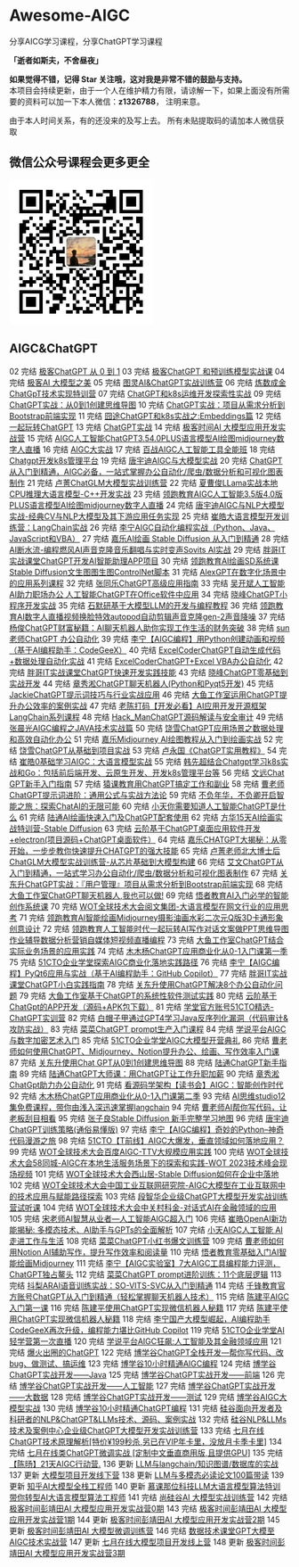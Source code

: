 # Awesome-AIGC
分享AICG学习课程，分享ChatGPT学习课程

**「逝者如斯夫，不舍昼夜」** 

**如果觉得不错，记得 Star 关注哦，这对我是非常不错的鼓励与支持。**  
本项目会持续更新，由于一个人在维护精力有限，请谅解一下，如果上面没有所需要的资料可以加一下本人微信：**z1326788**，
注明来意。

由于本人时间关系，有的还没来的及写上去。
所有未贴提取码的请加本人微信获取
## 微信公众号课程会更多更全
![功能图](/.image/公众号.jpg)


## AIGC&ChatGPT

02 完结 [极客ChatGPT 从 0 到 1](https://time.geekbang.org/opencourse/videointro/100541101)
03 完结 [极客ChatGPT 和预训练模型实战课](https://time.geekbang.org/opencourse/videointro/100541201)
04 完结 [极客AI 大模型之美](https://time.geekbang.org/column/intro/100541001)
05 完结 [图灵AI&ChatGPT实战训练营](https://leaaiv.cn/)
06 完结 [炼数成金ChatGpT技术实现特训营](http://www.dataguru.cn/bootcamp-41.html)
07 完结 [ChatGPT和k8s运维开发探索性实战](https://www.jtthink.com/course/212)
09 完结 [ChatGPT实战：从0到1创建思维导图](https://edu.51cto.com/course/33328.html)
10 完结 [ChatGPT实战：项目从需求分析到Bootstrap前端实现](https://edu.51cto.com/course/33342.html)
11 完结 [囧途ChatGPT和k8s实战之:Embeddings篇](https://www.jtthink.com/course/217)
12 完结 [一起玩转ChatGPT](https://leaaiv.cn/project-5/doc-143)
13 完结 [ChatGPT实战](https://ke.gupaoedu.cn/course/vip/2098)
14 完结 [极客时间AI 大模型应用开发实战营](https://u.geekbang.org/subject/llm)
15 完结 [AIGC人工智能ChatGPT3.54.0PLUS语言模型AI绘图midjourney数字人直播](https://edu.51cto.com/course/34033.html)
16 完结 [AIGC大实战](https://ke.gupaoedu.cn/course/vip/2101)
17 完结 [百战AIGC人工智能工具全能班](https://www.itbaizhan.com/stages/id/42)
18 完结 [Chatgpt开发k8s管理平台](https://edu.51cto.com/course/33969.html)
19 完结 [唐宇迪AIGC与大模型实战](https://leaaiv.cn/project-5/doc-158)
20 完结 [ChatGPT从入门到精通，AIGC必备，一站式掌握办公自动化/爬虫/数据分析和可视化图表制作](https://edu.51cto.com/course/34061.html)
21 完结 [卢菁ChatGLM大模型实战训练营](https://leaaiv.cn/project-5/doc-172/)
22 完结 [夏曹俊LLama实战本地CPU推理大语言模型-C++开发实战](https://edu.51cto.com/course/34039.html)
23 完结 [领跑教育AIGC人工智能3.5版4.0版PLUS语言模型AI绘图midjourney数字人直播](https://edu.51cto.com/course/34033.html)
24 完结 [唐宇迪AIGC与NLP大模型实战-经典CV与NLP大模型及其下游应用任务实现](https://edu.51cto.com/course/34207.html)
25 完结 [崔皓大语言模型开发训练营：LangChain实战](https://edu.51cto.com/course/34268.html)
26 完结 [李宁AIGC自动化编程实战（Python、Java、JavaScript和VBA）](https://edu.51cto.com/course/34342.html)
27 完结 [嘉乐AI绘画 Stable Diffusion 从入门到精通](https://edu.51cto.com/course/33981.html)
28 完结 [AI断水流-编程燃风AI声音克隆音乐翻唱与实时变声Sovits AI实战](https://edu.51cto.com/course/34016.html)
29 完结 [胖哥IT实战课堂ChatGPT开发AI智能助理APP项目](https://edu.51cto.com/course/33498.html)
30 完结 [领跑教育AI绘画SD系统课Stable Diffusion文生图图生图ControlNet脚本](https://edu.51cto.com/course/34657.html)
31 完结 [AlexGPT在数字化场景中的应用系列课程](https://edu.51cto.com/course/33668.html)
32 完结 [张同乐ChatGPT高级应用指南](https://edu.51cto.com/course/33827.html)
33 完结 [吴开斌人工智能AI助力职场办公 人工智能ChatGPT在Office软件中应用](https://edu.51cto.com/course/34543.html)
34 完结 [晓峰ChatGPT小程序开发实战](https://edu.51cto.com/course/33495.html)
35 完结 [石默研基于大模型LLM的开发与编程教程](https://edu.51cto.com/course/34900.html)
36 完结 [领跑教育AI数字人直播视频换脸特效autopod自动剪辑声音克隆gen-2声音降噪](https://edu.51cto.com/course/34034.html)
37 完结 [杨俊ChatGPT财富秘籍：AI聊天机器人助你实现工作生活的财务突破](https://edu.51cto.com/course/34012.html)
38 完结 [sun老师ChatGPT 办公自动化](https://edu.51cto.com/course/33922.html)
39 完结 [李宁【AIGC编程】用Python创建动画和视频（基于AI编程助手：CodeGeeX）](https://edu.51cto.com/course/34804.html)
40 完结 [ExcelCoderChatGPT自动生成代码+数据处理自动化实战](https://edu.51cto.com/course/34147.html)
41 完结 [ExcelCoderChatGPT+Excel VBA办公自动化](https://edu.51cto.com/course/34183.html)
42 完结 [胖哥IT实战课堂ChatGPT快速开发实践技能](https://edu.51cto.com/course/33464.html)
43 完结 [晓峰ChatGPT零基础到实战开发](https://edu.51cto.com/course/33376.html)
44 完结 [章秀淞ChatGPT聊天机器人(Python和Pyqt5开发)](https://edu.51cto.com/course/33366.html)
45 完结 [JackieChatGPT提示词技巧与行业实战应用](https://edu.51cto.com/course/33523.html)
46 完结 [大鱼工作室运用ChatGPT提升办公效率的案例实战](https://edu.51cto.com/course/33512.html)
47 完结 [老陈打码【开发必看】AI应用开发开源框架LangChain系列课程](https://edu.51cto.com/course/34166.html)
48 完结 [Hack_ManChatGPT源码解读与安全审计](https://edu.51cto.com/course/33826.html)
49 完结 [张晨光AIGC编程之JAVA技术实战篇](https://edu.51cto.com/course/34481.html)
50 完结 [饶雪ChatGPT应用场景之数据处理和高效自动化办公](https://edu.51cto.com/course/34259.html)
51 完结 [嘉乐Midjourney AI绘图教程从入门到绘画实战](https://edu.51cto.com/course/34020.html)
52 完结 [饶雪ChatGPT从基础到项目实战](https://edu.51cto.com/course/33800.html)
53 完结 [卢永国《ChatGPT实用教程》](https://edu.51cto.com/course/33751.html)
54 完结 [崔皓0基础学习AIGC：大语言模型实战](https://edu.51cto.com/course/34694.html)
55 完结 [韩先超结合Chatgpt学习k8s实战和Go：包括前后端开发、云原生开发、开发k8s管理平台等](https://edu.51cto.com/course/33969.html)
56 完结 [文远Chat GPT新手入门指南](https://edu.51cto.com/course/33936.html)
57 完结 [猿课教育用ChatGPT搞定工作和副业](https://edu.51cto.com/course/34044.html)
58 完结 [曹老师ChatGPT提示词进阶：通用公式与实战方法论](https://edu.51cto.com/course/34751.html)
59 完结 [不负年华，不负卿开启智能之旅：探索ChatAI的无限可能](https://edu.51cto.com/course/33941.html)
60 完结 [小天你需要知道人工智能ChatGPT是什么](https://edu.51cto.com/course/33149.html)
61 完结 [陆通AI绘画快速入门及ChatGPT配套使用](https://edu.51cto.com/course/33387.html)
62 完结 [方华15天AI绘画实战特训营-Stable Diffusion](https://edu.51cto.com/course/34436.html)
63 完结 [云阶基于ChatGPT桌面应用软件开发+electron(项目源码+ChatGPT桌面软件）](https://edu.51cto.com/course/33223.html)
64 完结 [嘉乐CHATGPT大揭秘：从零开始，一步步教你快速提升CHATGPT的强大技能](https://edu.51cto.com/course/34049.html)
65 完结 [卢菁老师北大博士后ChatGLM大模型实战训练营-从芯片基础到大模型构建](https://edu.51cto.com/course/34244.html)
66 完结 [艾文ChatGPT从入门到精通，一站式学习办公自动化/爬虫/数据分析和可视化图表制作](https://edu.51cto.com/course/34061.html)
67 完结 [关东升ChatGPT实战：『用户管理』项目从需求分析到Bootstrap前端实现](https://edu.51cto.com/course/33342.html)
68 完结 [大鱼工作室ChatGPT聊天机器人,我也可以做!](https://edu.51cto.com/course/33974.html)
69 完结 [悟者教育AI入门必学的智能创作系统课](https://edu.51cto.com/course/34252.html)
70 完结 [WOT全球技术大会阅文集团-大语言模型在网文行业的应用思考](https://edu.51cto.com/course/34249.html)
71 完结 [领跑教育AI智能绘画Midjourney摄影油画水彩二次元Q版3D卡通形象创意设计](https://edu.51cto.com/course/33707.html)
72 完结 [领跑教育人工智能时代一起玩转AI写作对话文案做PPT思维导图作业辅导数据分析营销自媒体短视频直播编程](https://edu.51cto.com/course/33511.html)
73 完结 [大鱼工作室ChatGPT结合实际业务场景的应用实践](https://edu.51cto.com/course/33442.html)
74 完结 [木木杨ChatGPT应用商业化从0-1入门课第一季](https://edu.51cto.com/course/33654.html)
75 完结 [51CTO企业学堂探索AIGC商业化落地实践路径](https://edu.51cto.com/course/34361.html)
76 完结 [李宁【AIGC编程】PyQt6应用与实战（基于AI编程助手：GitHub Copilot）](https://edu.51cto.com/course/34566.html)
77 完结 [胖哥IT实战课堂ChatGPT小白实践指南](https://edu.51cto.com/course/33465.html)
78 完结 [关东升使用ChatGPT解决8个办公自动化问题](https://edu.51cto.com/course/33367.html)
79 完结 [大鱼工作室基于ChatGPT的系统性软件测试实践](https://edu.51cto.com/course/33831.html)
80 完结 [云阶基于ChatGpt的APP开发（源码+APK包下载）](https://edu.51cto.com/course/33261.html)
81 完结 [学堂官方账号51CTO精选-ChatGPT实训营](https://edu.51cto.com/course/33932.html)
82 完结 [白帽子甲通过GPT4学习Java反序列化漏洞（代码审计&攻防实战）](https://edu.51cto.com/course/34118.html)
83 完结 [菜菜ChatGPT prompt生产入门课程](https://edu.51cto.com/course/34333.html)
84 完结 [学说平台AIGC与数字加密艺术入门](https://edu.51cto.com/course/34294.html)
85 完结 [51CTO企业学堂AIGC大模型开营典礼](https://edu.51cto.com/course/34775.html)
86 完结 [曹老师如何使用ChatGPT、Midjourney、Notion提升办公、绘画、写作效率入门课](https://edu.51cto.com/course/34651.html)
87 完结 [关东升使用Chat GPT从0到1创建思维导图](https://edu.51cto.com/course/33328.html)
88 完结 [陆通ChatGPT新手指南](https://edu.51cto.com/course/33251.html)
89 完结 [陆通ChatGPT大师课：用ChatGPT让工作升职加薪](https://edu.51cto.com/course/33727.html)
90 完结 [章秀淞ChatGpt助力办公自动化](https://edu.51cto.com/course/33698.html)
91 完结 [看源码学架构【读书会】AIGC：智能创作时代](https://edu.51cto.com/course/34559.html)
92 完结 [木木杨ChatGPT应用商业化从0-1入门课第二季](https://edu.51cto.com/course/33765.html)
93 完结 [AI思维studio12集免费课程，带你由浅入深迅速掌握langchain](https://edu.51cto.com/course/34272.html)
94 完结 [曹老师AI帮你写代码，让老板刮目相看](https://edu.51cto.com/course/34829.html)
95 完结 [张子良Stable Diffusion 新手完整学习地图](https://edu.51cto.com/course/34653.html)
96 完结 [唐宇迪ChatGPT训练策略(通俗易懂版)](https://edu.51cto.com/course/33187.html)
97 完结 [李宁【AIGC编程】奇妙的Python–神奇代码漫游之旅](https://edu.51cto.com/course/34886.html)
98 完结 [51CTO【T前线】AIGC大爆发，垂直领域如何落地应用？](https://edu.51cto.com/course/34383.html)
99 完结 [WOT全球技术大会百度AIGC-TTV大规模应用实践](https://edu.51cto.com/course/34247.html)
100 完结 [WOT全球技术大会58同城-AIGC在本地生活服务场景下的探索和实践-WOT 2023技术峰会现场视频](https://edu.51cto.com/course/34248.html)
101 完结 [WOT全球技术大会西山居-Stable Diffusion如何在企业中落地](https://edu.51cto.com/course/34199.html)
102 完结 [WOT全球技术大会中国工业互联网研究院-AIGC大模型在工业互联网中的技术应用与赋能路径探索](https://edu.51cto.com/course/34246.html)
103 完结 [段智华企业级ChatGPT大模型开发实战训练营试听课](https://edu.51cto.com/course/34170.html)
104 完结 [WOT全球技术大会中关村科金-对话式AI在金融领域的应用](https://edu.51cto.com/course/34202.html)
105 完结 [宋老师AI智慧从业者—人工智能AIGC超入门](https://edu.51cto.com/course/33970.html)
106 完结 [崔皓OpenAI新功能揭秘: 多模态技术、AI助手与GPTs的全面解析](https://edu.51cto.com/course/35110.html)
107 完结 [小天AIGC人工智能 AI走进工作与生活](https://edu.51cto.com/course/34182.html)
108 完结 [菜菜ChatGPT小红书爆文训练营](https://edu.51cto.com/course/34334.html)
109 完结 [曹老师如何用Notion AI辅助写作，提升写作效率和阅读量](https://edu.51cto.com/course/34690.html)
110 完结 [悟者教育零基础入门AI智能绘画Midjourney](https://edu.51cto.com/course/34251.html)
111 完结 [李宁【AIGC实验室】7大AIGC工具编程能力评测，ChatGPT独占鳌头](https://edu.51cto.com/course/34482.html)
112 完结 [菜菜ChatGPT prompt进阶训练：11个底层逻辑](https://edu.51cto.com/course/34335.html)
113 完结 [抖梨ARAI语音训练实战：SO-VITS-SVC从入门到精通](https://edu.51cto.com/course/35045.html)
114 完结 [千锋教育官方账号ChatGPT从入门到精通（轻松掌握聊天机器人技术）](https://edu.51cto.com/course/34433.html)
115 完结 [陈建平AIGC入门第一课](https://edu.51cto.com/course/35112.html)
116 完结 [陈建平使用ChatGPT实现微信机器人秘籍](https://edu.51cto.com/course/35065.html)
117 完结 [陈建平使用ChatGPT实现微信机器人秘籍](https://edu.51cto.com/course/34169.html)
118 完结 [李宁国产大模型崛起，AI编程助手CodeGeeX再次升级，编程能力堪比GitHub Copilot](https://edu.51cto.com/course/34538.html)
119 完结 [51CTO企业学堂AI轻学营第一次直播](https://edu.51cto.com/course/35010.html)
120 完结 [学说平台AIGC狂飙:人工智能及其金融领域应用](https://edu.51cto.com/course/34382.html)
121 完结 [爆火出圈的ChatGPT](https://www.boxuegu.com/live/detail-5593.html)
122 完结 [博学谷ChatGPT全栈开发—帮你写代码、改bug、做测试、搞运维](https://mp.weixin.qq.com/s/3eN-EFjMB5dqOJp2S9ZdFg)
123 完结 [博学谷10小时精通AIGC编程](https://www.boxuegu.com/course/outline-5651.html)
124 完结 [博学谷ChatGPT实战开发——Java](https://www.boxuegu.com/course/outline-5654.html)
125 完结 [博学谷ChatGPT实战开发——前端](https://www.boxuegu.com/course/outline-5655.html)
126 完结 [博学谷ChatGPT实战开发——人工智能](https://www.boxuegu.com/course/outline-5656.html)
127 完结 [博学谷ChatGPT实战开发——大数据](https://www.boxuegu.com/course/outline-5657.html)
128 完结 [博学谷ChatGPT实战开发——测试](https://www.boxuegu.com/course/outline-5658.html)
129 完结 [博学谷AIGC大模型实战](https://www.boxuegu.com/course/outline-5647.html)
130 完结 [博学谷10小时精通ChatGPT编程](https://www.boxuegu.com/course/outline-5640.html)
131 完结 [硅谷面向开发者及科研者的NLP&ChatGPT&LLMs技术、源码、案例实战](https://appybiyrtzd9613.h5.xiaoeknow.com/v1/goods/goods_detail/p_62277327e4b066e9608d08ba)
132 完结 [硅谷NLP&LLMs技术及案例中心企业级ChatGPT大模型开发实战训练营](https://appybiyrtzd9613.h5.xiaoeknow.com/v1/goods/goods_detail/p_647e05f4e4b0f2aa7df49304)
133 完结 [七月在线ChatGPT技术原理解析[特价¥199秒杀,另已在VIP年卡里，没放月卡季卡里]](https://www.julyedu.com/course/getDetail/481)
134 完结 [七月在线类ChatGPT微调实战 [定制中文垂直商用版,且提供GPU]](https://www.julyedu.com/course/getDetail/483)
135 完结 [【陈旸】21天AIGC行动营.](https://u.geekbang.org/subject/intro/100547001)
136 更新 [LLM与langchain/知识图谱/数据库的实战](https://julyedu.com/course/getDetail/488)
137 更新 [大模型项目开发线下营](https://julyedu.com/course/getDetail/489)
138 更新 [LLM与多模态必读论文100篇带读](https://julyedu.com/course/getDetail/486)
139 更新 [知乎AI大模型全栈工程师](https://docs.qq.com/doc/DTlpWZHdPaFZlSk5M)
140 更新 [慕课那位科技LLM大语言模型算法特训 带你转型AI大语言模型算法工程师](https://class.imooc.com/sale/llm)
141 完结 [尚硅谷AI 大模型实战训练营](http://www.atguigu.com/ai)
142 完结 [极客时间彭靖田AI 大模型应用开发实战营0期](https://u.geekbang.org/subject/llm)
143 完结 [极客时间彭靖田AI 大模型应用开发实战营1期](https://u.geekbang.org/subject/llm)
144 更新 [极客时间彭靖田AI 大模型应用开发实战营2期](https://u.geekbang.org/subject/llm)
145 更新 [极客时间彭靖田AI 大模型微调训练营](https://u.geekbang.org/subject/finetuning)
146 完结 [数据技术课堂GPT大模至AIGC技术实战营](https://appze9inzwc2314.pc.xiaoe-tech.com/p/t_pc/goods_pc_detail/goods_detail/p_64467371e4b0cf39e6c0c026)
147 更新 [七月在线大模型项目开发线上营](https://julyedu.com/course/getDetail/498)
148 更新 [极客时间彭靖田AI 大模型应用开发实战营3期](https://u.geekbang.org/subject/llm)
